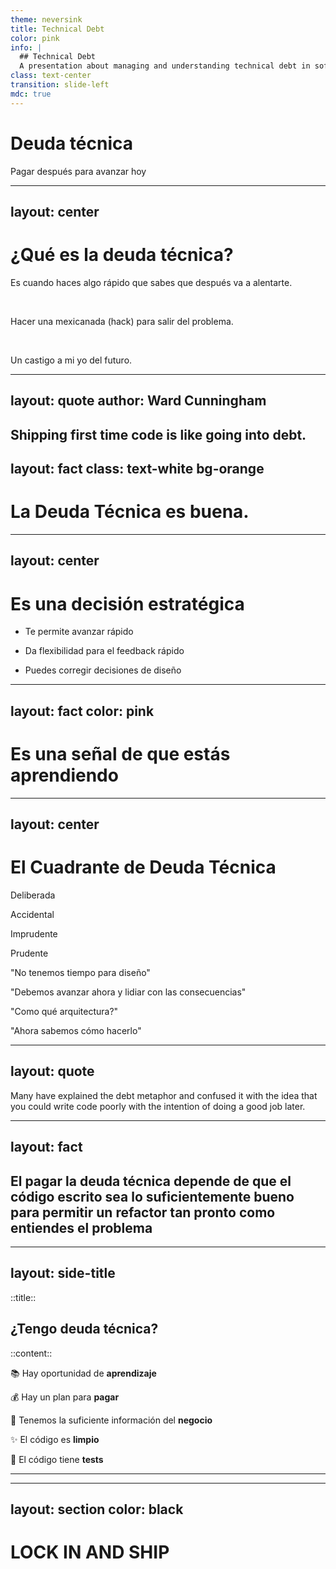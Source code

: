 ```yaml
---
theme: neversink
title: Technical Debt
color: pink
info: |
  ## Technical Debt
  A presentation about managing and understanding technical debt in software development.
class: text-center
transition: slide-left
mdc: true
---
```


# Deuda técnica

Pagar después para avanzar hoy

---
layout: center
---


<div class="grid grid-cols-3">
  <div class="col-span-2">
    <Browser mood="ko" :size="350" color="#2fdbe4ff" />
  </div>

<div>

# ¿Qué es la deuda técnica?

Es cuando haces algo rápido que sabes que después va a alentarte.

<br>

Hacer una mexicanada (hack) para salir del problema.

<br>

Un castigo a mi yo del futuro.
</div>
</div>

---
layout: quote
author: Ward Cunningham
---
Shipping first time code is like going into debt.
---
layout: fact
class: text-white bg-orange
---

# La Deuda Técnica es buena.


---
layout: center
---


<div class="grid grid-cols-3 grid-cols-reverse">
  <div class="col-span-2">
    <Browser mood="happy" :size="350" color="#2fdbe4ff" />
  </div>

<div>

# Es una decisión estratégica

- Te permite avanzar rápido

- Da flexibilidad para el feedback rápido

- Puedes corregir decisiones de diseño

</div>
</div>

---
layout: fact
color: pink
---

# Es una señal de que estás aprendiendo

---
layout: center
---

# El Cuadrante de Deuda Técnica

<div class="relative mt-20">
  <!-- Axis Labels -->
  <div class="absolute top-0 left-1/2 transform -translate-x-1/2 -translate-y-8">
    <p class="text-lg font-bold">Deliberada</p>
  </div>
  <div class="absolute bottom-0 left-1/2 transform -translate-x-1/2 translate-y-8">
    <p class="text-lg font-bold">Accidental</p>
  </div>
  <div class="absolute left-0 top-1/2 transform -translate-y-1/2 -translate-x-16 -rotate-90">
    <p class="text-lg font-bold">Imprudente</p>
  </div>
  <div class="absolute right-0 top-1/2 transform -translate-y-1/2 translate-x-16 rotate-90">
    <p class="text-lg font-bold">Prudente</p>
  </div>

  <!-- Chart with borders -->
  <div class="grid grid-cols-2 border-2 border-gray-400">
    <div class="text-center border-r border-b border-gray-400 bg-red-100 p-6">
      <Browser mood="ko" :size="80" color="#ef4444" />
      <p class="text-sm font-bold mt-2">"No tenemos tiempo para diseño"</p>
    </div>
    <div class="text-center border-b border-gray-400 bg-green-100 p-6">
      <Browser mood="happy" :size="80" color="#22c55e" />
      <p class="text-sm font-bold mt-2">"Debemos avanzar ahora y lidiar con las consecuencias"</p>
    </div>
    <div class="text-center border-r border-gray-400 bg-purple-100 p-6">
      <Cat mood="shocked" :size="80" color="#a855f7" />
      <p class="text-sm font-bold mt-2">"Como qué arquitectura?"</p>
    </div>
    <div class="text-center bg-blue-100 p-6">
      <IceCream mood="happy" :size="80" color="#3b82f6" />
      <p class="text-sm font-bold mt-2">"Ahora sabemos cómo hacerlo"</p>
    </div>
  </div>
</div>

---
layout: quote
---

Many have explained the debt metaphor and confused it with the idea that you could write code poorly with the intention of doing a good job later.

---
layout: fact
---

<h2>
El pagar la deuda técnica depende de que el código escrito sea lo <span class="text-blue">suficientemente bueno</span> para permitir un refactor tan pronto como entiendes el problema
</h2>

---
layout: side-title
---

::title::

<SpeechBubble color="pink-light" class="text-left" position="bl" shape="round" animation="float">

## ¿Tengo deuda técnica?

</SpeechBubble>

<div class="flex justify-center mt-8">
  <Cat mood="happy" :size="250" color="#fccb77ff" />
</div>

::content::

<div class="flex flex-col gap-4">
  <Admonition  color="blue-light" textAlign="left"  title="Aprendizaje" class="">

📚 Hay oportunidad de **aprendizaje**

  </Admonition>

  <Admonition color="green-light" textAlign="left"  title="Plan" class=" ">

💰 Hay un plan para **pagar**

</Admonition>

  <Admonition color="yellow-light" textAlign="left"  title="Negocio"  class=" ">

🏢 Tenemos la suficiente información del **negocio**
  </Admonition>

  <Admonition color="pink-light" textAlign="left"  title="Limpio">

✨ El código es **limpio**

  </Admonition>

  <Admonition color="purple-light" textAlign="left"  title="Tests" >

🧪 El código tiene **tests**

  </Admonition>
</div>

---

<AIQATool />

---
layout: section
color: black
---

# LOCK IN AND SHIP